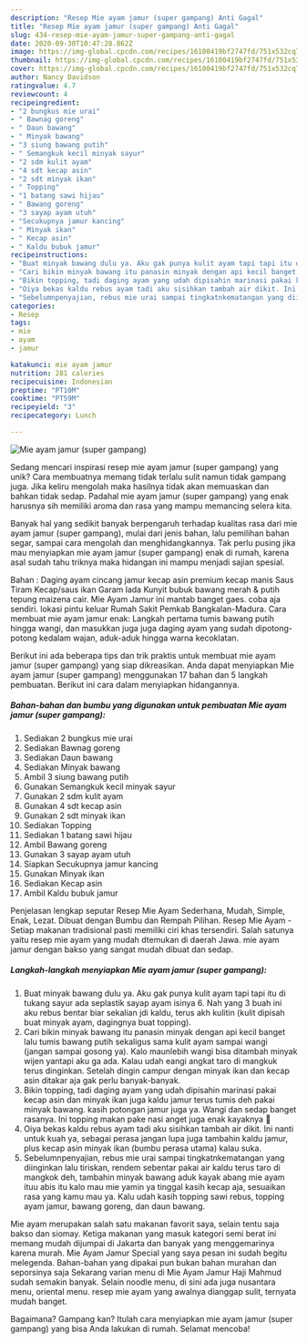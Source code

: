 ```yaml
---
description: "Resep Mie ayam jamur (super gampang) Anti Gagal"
title: "Resep Mie ayam jamur (super gampang) Anti Gagal"
slug: 434-resep-mie-ayam-jamur-super-gampang-anti-gagal
date: 2020-09-30T10:47:28.862Z
image: https://img-global.cpcdn.com/recipes/16100419bf2747fd/751x532cq70/mie-ayam-jamur-super-gampang-foto-resep-utama.jpg
thumbnail: https://img-global.cpcdn.com/recipes/16100419bf2747fd/751x532cq70/mie-ayam-jamur-super-gampang-foto-resep-utama.jpg
cover: https://img-global.cpcdn.com/recipes/16100419bf2747fd/751x532cq70/mie-ayam-jamur-super-gampang-foto-resep-utama.jpg
author: Nancy Davidson
ratingvalue: 4.7
reviewcount: 4
recipeingredient:
- "2 bungkus mie urai"
- " Bawnag goreng"
- " Daun bawang"
- " Minyak bawang"
- "3 siung bawang putih"
- " Semangkuk kecil minyak sayur"
- "2 sdm kulit ayam"
- "4 sdt kecap asin"
- "2 sdt minyak ikan"
- " Topping"
- "1 batang sawi hijau"
- " Bawang goreng"
- "3 sayap ayam utuh"
- "Secukupnya jamur kancing"
- " Minyak ikan"
- " Kecap asin"
- " Kaldu bubuk jamur"
recipeinstructions:
- "Buat minyak bawang dulu ya. Aku gak punya kulit ayam tapi tapi itu di tukang sayur ada seplastik sayap ayam isinya 6. Nah yang 3 buah ini aku rebus bentar biar sekalian jdi kaldu, terus akh kulitin (kulit dipisah buat minyak ayam, dagingnya buat topping)."
- "Cari bikin minyak bawang itu panasin minyak dengan api kecil banget lalu tumis bawang putih sekaligus sama kulit ayam sampai wangi (jangan sampai gosong ya). Kalo maunlebih wangi bisa ditambah minyak wijen yantapi aku ga ada. Kalau udah eangi angkat taro di mangkuk terus dinginkan. Setelah dingin campur dengan minyak ikan dan kecap asin ditakar aja gak perlu banyak-banyak."
- "Bikin topping, tadi daging ayam yang udah dipisahin marinasi pakai kecap asin dan minyak ikan juga kaldu jamur terus tumis deh pakai minyak bawang. kasih potongan jamur juga ya. Wangi dan sedap banget rasanya. Ini topping makan pake nasi anget juga enak kayaknya 🤣"
- "Oiya bekas kaldu rebus ayam tadi aku sisihkan tambah air dikit. Ini nanti untuk kuah ya, sebagai perasa jangan lupa juga tambahin kaldu jamur, plus kecap asin minyak ikan (bumbu perasa utama) kalau suka."
- "Sebelumnpenyajian, rebus mie urai sampai tingkatnkematangan yang diinginkan lalu tiriskan, rendem sebentar pakai air kaldu terus taro di mangkok deh, tambahin minyak bawang aduk kayak abang mie ayam ituu abis itu kalo mau mie yamin ya tinggal kasih kecap aja, sesuaikan rasa yang kamu mau ya. Kalu udah kasih topping sawi rebus, topping ayam jamur, bawang goreng, dan daun bawang."
categories:
- Resep
tags:
- mie
- ayam
- jamur

katakunci: mie ayam jamur 
nutrition: 281 calories
recipecuisine: Indonesian
preptime: "PT10M"
cooktime: "PT59M"
recipeyield: "3"
recipecategory: Lunch

---
```



![Mie ayam jamur (super gampang)](https://img-global.cpcdn.com/recipes/16100419bf2747fd/751x532cq70/mie-ayam-jamur-super-gampang-foto-resep-utama.jpg)

Sedang mencari inspirasi resep mie ayam jamur (super gampang) yang unik? Cara membuatnya memang tidak terlalu sulit namun tidak gampang juga. Jika keliru mengolah maka hasilnya tidak akan memuaskan dan bahkan tidak sedap. Padahal mie ayam jamur (super gampang) yang enak harusnya sih memiliki aroma dan rasa yang mampu memancing selera kita.

Banyak hal yang sedikit banyak berpengaruh terhadap kualitas rasa dari mie ayam jamur (super gampang), mulai dari jenis bahan, lalu pemilihan bahan segar, sampai cara mengolah dan menghidangkannya. Tak perlu pusing jika mau menyiapkan mie ayam jamur (super gampang) enak di rumah, karena asal sudah tahu triknya maka hidangan ini mampu menjadi sajian spesial.

Bahan : Daging ayam cincang jamur kecap asin premium kecap manis Saus Tiram Kecap/saus ikan Garam lada Kunyit bubuk bawang merah &amp; putih tepung maizena cair. Mie Ayam Jamur ini mantab banget gaes. coba aja sendiri. lokasi pintu keluar Rumah Sakit Pemkab Bangkalan-Madura. Cara membuat mie ayam jamur enak: Langkah pertama tumis bawang putih hingga wangi, dan masukkan juga juga daging ayam yang sudah dipotong-potong kedalam wajan, aduk-aduk hingga warna kecoklatan.


Berikut ini ada beberapa tips dan trik praktis untuk membuat mie ayam jamur (super gampang) yang siap dikreasikan. Anda dapat menyiapkan Mie ayam jamur (super gampang) menggunakan 17 bahan dan 5 langkah pembuatan. Berikut ini cara dalam menyiapkan hidangannya.

<!--inarticleads1-->

##### Bahan-bahan dan bumbu yang digunakan untuk pembuatan Mie ayam jamur (super gampang):

1. Sediakan 2 bungkus mie urai
1. Sediakan  Bawnag goreng
1. Sediakan  Daun bawang
1. Sediakan  Minyak bawang
1. Ambil 3 siung bawang putih
1. Gunakan  Semangkuk kecil minyak sayur
1. Gunakan 2 sdm kulit ayam
1. Gunakan 4 sdt kecap asin
1. Gunakan 2 sdt minyak ikan
1. Sediakan  Topping
1. Sediakan 1 batang sawi hijau
1. Ambil  Bawang goreng
1. Gunakan 3 sayap ayam utuh
1. Siapkan Secukupnya jamur kancing
1. Gunakan  Minyak ikan
1. Sediakan  Kecap asin
1. Ambil  Kaldu bubuk jamur


Penjelasan lengkap seputar Resep Mie Ayam Sederhana, Mudah, Simple, Enak, Lezat. Dibuat dengan Bumbu dan Rempah Pilihan. Resep Mie Ayam - Setiap makanan tradisional pasti memiliki ciri khas tersendiri. Salah satunya yaitu resep mie ayam yang mudah dtemukan di daerah Jawa. mie ayam jamur dengan bakso yang sangat mudah dibuat dan sedap. 

<!--inarticleads2-->

##### Langkah-langkah menyiapkan Mie ayam jamur (super gampang):

1. Buat minyak bawang dulu ya. Aku gak punya kulit ayam tapi tapi itu di tukang sayur ada seplastik sayap ayam isinya 6. Nah yang 3 buah ini aku rebus bentar biar sekalian jdi kaldu, terus akh kulitin (kulit dipisah buat minyak ayam, dagingnya buat topping).
1. Cari bikin minyak bawang itu panasin minyak dengan api kecil banget lalu tumis bawang putih sekaligus sama kulit ayam sampai wangi (jangan sampai gosong ya). Kalo maunlebih wangi bisa ditambah minyak wijen yantapi aku ga ada. Kalau udah eangi angkat taro di mangkuk terus dinginkan. Setelah dingin campur dengan minyak ikan dan kecap asin ditakar aja gak perlu banyak-banyak.
1. Bikin topping, tadi daging ayam yang udah dipisahin marinasi pakai kecap asin dan minyak ikan juga kaldu jamur terus tumis deh pakai minyak bawang. kasih potongan jamur juga ya. Wangi dan sedap banget rasanya. Ini topping makan pake nasi anget juga enak kayaknya 🤣
1. Oiya bekas kaldu rebus ayam tadi aku sisihkan tambah air dikit. Ini nanti untuk kuah ya, sebagai perasa jangan lupa juga tambahin kaldu jamur, plus kecap asin minyak ikan (bumbu perasa utama) kalau suka.
1. Sebelumnpenyajian, rebus mie urai sampai tingkatnkematangan yang diinginkan lalu tiriskan, rendem sebentar pakai air kaldu terus taro di mangkok deh, tambahin minyak bawang aduk kayak abang mie ayam ituu abis itu kalo mau mie yamin ya tinggal kasih kecap aja, sesuaikan rasa yang kamu mau ya. Kalu udah kasih topping sawi rebus, topping ayam jamur, bawang goreng, dan daun bawang.


Mie ayam merupakan salah satu makanan favorit saya, selain tentu saja bakso dan siomay. Ketiga makanan yang masuk kategori semi berat ini memang mudah dijumpai di Jakarta dan banyak yang menggemarinya karena murah. Mie Ayam Jamur Special yang saya pesan ini sudah begitu melegenda. Bahan-bahan yang dipakai pun bukan bahan murahan dan seporsinya saja Sekarang varian menu di Mie Ayam Jamur Haji Mahmud sudah semakin banyak. Selain noodle menu, di sini ada juga nusantara menu, oriental menu. resep mie ayam yang awalnya dianggap sulit, ternyata mudah banget. 

Bagaimana? Gampang kan? Itulah cara menyiapkan mie ayam jamur (super gampang) yang bisa Anda lakukan di rumah. Selamat mencoba!
